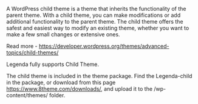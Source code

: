 A WordPress child theme is a theme that inherits the functionality of the parent theme. With a child theme, you can make modifications or add additional functionality to the parent theme. The child theme offers the safest and easiest way to modify an existing theme, whether you want to make a few small changes or extensive ones. 

Read more - <https://developer.wordpress.org/themes/advanced-topics/child-themes/>

Legenda fully supports Child Theme.

The child theme is included in the theme package. Find the Legenda-child in the package, or download from this page <https://www.8theme.com/downloads/>, and upload it to the /wp-content/themes/ folder.
